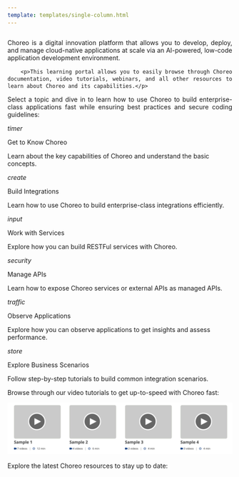 ```yaml
---
template: templates/single-column.html
---
```

<link href="https://fonts.googleapis.com/icon?family=Material+Icons" rel="stylesheet">
<div>
    <div class="md-main md-content" style="float:left; width: 100%;  text-align:justify; max-height:100%; ">
        <p> Choreo is a digital innovation platform that allows you to develop, deploy, and manage cloud-native applications at scale via an AI-powered, low-code application development environment.</p>

        <p>This learning portal allows you to easily browse through Choreo documentation, video tutorials, webinars, and all other resources to learn about Choreo and its capabilities.</p>


<p>Select a topic and dive in to learn how to use Choreo to build enterprise-class applications fast while ensuring best practices and secure coding guidelines:</p> 
    </div>
<div>
   <div class="content"> 
     <div class="card" onclick="location.href='learn/overview';">
		<div class="line"></div>
           	<div class="card-icon">
			<i class="material-icons md-36">timer</i>
		</div>
		<div class="card-content" >
			<p class="title">Get to Know Choreo</p>
			<a href="http://www.google.com"></a>
			<p class="hint"> Learn about the key capabilities of Choreo and understand the basic concepts.</p>
      		</div>
		</div>
      <!-- card -->
      <div class="card" onclick="location.href='learn/build-from-scratch';">
            <div class="line"></div>
            <div class="card-icon"><i class="material-icons md-36">create</i></div>
            <div class="card-content">
                <p class="title">Build Integrations</p>
                <p class="hint">Learn how to use Choreo to build enterprise-class integrations efficiently.</p>
             </div>
      </div>
      <!-- end card -->
      <!-- card -->
      <div class="card" onclick="location.href='learn/create-service';">
            <div class="line"></div>
            <div class="card-icon"><i class="material-icons md-36">input</i></div>
<div class="card-content">
            <div><p class="title">Work with Services</p></div>
            <p class="hint"> Explore how you can build RESTFul services with Choreo.</p>
      </div>
</div>
      <!-- end card -->
 </div>
 <div class="content">
      <!-- end card -->
      <!-- end card -->
      <!-- card -->
   <!-- card -->
      <div class="card" onclick="location.href='learn/create-from-choreo';">
	    <div class="line"></div>
            <div class="card-icon"><i class="material-icons md-36">security</i></div>
            <div class="card-content">
		<p class="title">Manage APIs</p>
		<p class="hint">Learn how to expose Choreo services or external APIs as managed APIs.</p>
            </div>
      </div>
      <div class="card" onclick="location.href='learn/observe-sample-app';">
	    <div class="line"></div>
            <div class="card-icon"><i class="material-icons md-36">traffic</i></div>
            <div class="card-content">
		<p class="title">Observe Applications</p>
		<p class="hint">Explore how you can observe applications to get insights and assess performance.</p>
            </div>
      </div>
        <!-- end card -->
      <!-- card -->
      <div class="card" onclick="location.href='learn/scenario1';">
            <div class="line"></div>
            <div class="card-icon"><i class="material-icons md-36">store</i></div>
<div class="card-content">
            <div><p class="title">Explore Business Scenarios</p></div>
            <p class="hint"> Follow step-by-step tutorials to build common integration scenarios.</p>
      </div> 
</div>
      <!-- end card -->
  </div>
</div>
<p></p>

<p>Browse through our video tutorials to get up-to-speed with Choreo fast:</p>

<img src="assets/img/vid.png">


<p>Explore the latest Choreo resources to stay up to date:</p>



